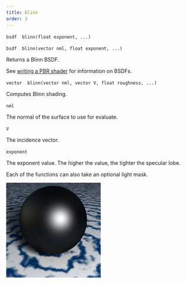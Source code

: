 ```yaml
---
title: blinn
order: 3
---
```

`bsdf  blinn(float exponent, ...)`

`bsdf  blinn(vector nml, float exponent, ...)`

Returns a Blinn BSDF.

See [writing a PBR shader](../pbr.html) for information on BSDFs.

`vector  blinn(vector nml, vector V, float roughness, ...)`

Computes Blinn shading.

`nml`

The normal of the surface to use for evaluate.

`V`

The incidence vector.

`exponent`

The exponent value. The higher the value, the tighter the specular lobe.

Each of the functions can also take an optional light mask.

![](../_static/rendering/blinn.png)
